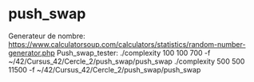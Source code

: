# push_swap

Generateur de nombre:  https://www.calculatorsoup.com/calculators/statistics/random-number-generator.php
Push_swap_tester: ./complexity 100 100 700 -f ~/42/Cursus_42/Cercle_2/push_swap/push_swap
./complexity 500 500 11500 -f ~/42/Cursus_42/Cercle_2/push_swap/push_swap

